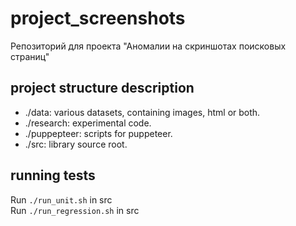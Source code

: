 # project_screenshots
Репозиторий для проекта "Аномалии на скриншотах поисковых страниц"

## project structure description
* ./data: various datasets, containing images, html or both.
* ./research: experimental code.
* ./puppepteer: scripts for puppeteer.
* ./src: library source root.

## running tests

Run ```./run_unit.sh``` in src  
Run ```./run_regression.sh``` in src

